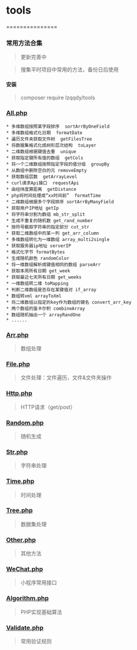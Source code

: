 # tools
===============
### 常用方法合集
> 更新完善中

> 搜集平时项目中常用的方法，备份日后使用
#### 安装
> composer require lzqqdy/tools
### [All.php](https://github.com/lzqqdy/tools/blob/master/src/All.php) 
```
* 多维数组按照某字段排序  sortArrByOneField  
* 多维数组格式化日期  formatDate 
* 遍历文件夹获取文件树  getFilesTree 
* 将数据集格式化成树形层次结构  toLayer 
* 二维数组根据键值去重  unique 
* 获取指定键所有值的数组  getCols 
* 将一个二维数组按照指定字段的值分组  groupBy 
* 从数组中删除空白的元 removeEmpty 
* 获取数组层数  getArrayLevel 
* curl请求Api接口  requestApi 
* 由经纬度算距离  getDistance 
* php将时间处理成“xx时间前”  formatTime 
* 二维数组根据多个字段排序 sortArrByManyField
* 获取用户IP地址 getIp
* 将字符串分割为数组 mb_str_split
* 生成不重复的随机数 get_rand_number
* 按符号截取字符串的指定部分 cut_str
* 获取二维数组中的某一列 get_arr_column
* 多维数组转化为一维数组 array_multi2single
* 获取服务器ip地址 serverIP
* 格式化字节 formatBytes
* 生成随机颜色 randomColor
* 将一维数组解析成键值相同的数组 parseArr
* 获取本周所有日期 get_week
* 获取最近七天所有日期 get_weeks
* 一维数组转二维 toMapping
* 判断二维数组是否存在某键值对 if_array
* 数组转xml arrayToXml
* 将二维数组以指定的key作为数组的键名 convert_arr_key
* 两个数组的笛卡尔积 combineArray
* 数组随机抽出一个 arrayRandOne
* ......
```
### [Arr.php](https://github.com/lzqqdy/tools/blob/master/src/Arr.php)
> 数组处理
### [File.php](https://github.com/lzqqdy/tools/blob/master/src/File.php)
> 文件处理：文件遍历，文件&文件夹操作
### [Http.php](https://github.com/lzqqdy/tools/blob/master/src/Http.php) 
> HTTP请求（get/post）
### [Random.php](https://github.com/lzqqdy/tools/blob/master/src/Random.php)
> 随机生成
### [Str.php](https://github.com/lzqqdy/tools/blob/master/src/Str.php) 
> 字符串处理
### [Time.php](https://github.com/lzqqdy/tools/blob/master/src/Time.php) 
> 时间处理
### [Tree.php](https://github.com/lzqqdy/tools/blob/master/src/Tree.php) 
> 数据集处理
### [Other.php](https://github.com/lzqqdy/tools/blob/master/src/Other.php) 
> 其他方法
### [WeChat.php](https://github.com/lzqqdy/tools/blob/master/src/WeChat.php) 
> 小程序常用接口
### [Algorithm.php](https://github.com/lzqqdy/tools/blob/master/src/Algorithm.php)
> PHP实现基础算法
### [Validate.php](https://github.com/lzqqdy/tools/blob/master/src/Validate.php)
> 常用验证规则
